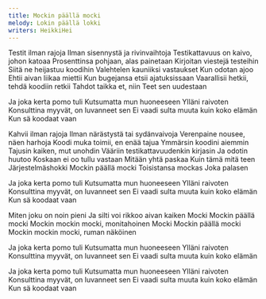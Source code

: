 ```yaml
---
title: Mockin päällä mocki
melody: Lokin päällä lokki
writers: HeikkiHei
---
```

Testit ilman rajoja
Ilman sisennystä ja rivinvaihtoja
Testikattavuus on kaivo, johon katoaa
Prosenttinsa pohjaan, alas painetaan
Kirjoitan viestejä testeihin
Siitä ne heijastuu koodihin
Valehtelen kauniiksi vastaukset
Kun odotan ajoo
Ehtii aivan liikaa miettii
Kun bugejansa etsii ajatuksissaan
Vaarallisii hetkii, tehdä koodiin retkii
Tahdot taikka et, niin
Teet sen uudestaan

Ja joka kerta pomo tuli
Kutsumatta mun huoneeseen
Ylläni raivoten
Konsulttina myyvät, on luvanneet sen
Ei vaadi sulta muuta kuin koko elämän
Kun sä koodaat vaan

Kahvii ilman rajoja
Ilman närästystä tai sydänvaivoja
Verenpaine nousee, näen harhoja
Koodi muka toimii, en enää tajua
Ymmärsin koodini aiemmin
Tajusin kaiken, mut unohdin
Vääriin testikattavuudenkin kirjasin
Ja odotin huutoo
Koskaan ei oo tullu vastaan
Mitään yhtä paskaa
Kuin tämä mitä teen
Järjestelmäshokki
Mockin päällä mocki
Toisistansa mockas
Joka palasen

Ja joka kerta pomo tuli
Kutsumatta mun huoneeseen
Ylläni raivoten
Konsulttina myyvät, on luvanneet sen
Ei vaadi sulta muuta kuin koko elämän
Kun sä koodaat vaan

Miten joku on noin pieni
Ja silti voi rikkoo aivan kaiken
Mocki
Mockin päällä mocki
Mockin mockin mocki, monitahoinen
Mocki
Mockin päällä mocki
Mockin mockin mocki, ruman näköinen

Ja joka kerta pomo tuli
Kutsumatta mun huoneeseen
Ylläni raivoten
Konsulttina myyvät, on luvanneet sen
Ei vaadi sulta muuta kuin koko elämän

Ja joka kerta pomo tuli
Kutsumatta mun huoneeseen
Ylläni raivoten
Konsulttina myyvät, on luvanneet sen
Ei vaadi sulta muuta kuin koko elämän
Kun sä koodaat vaan
